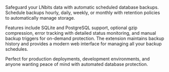 Safeguard your LNbits data with automatic scheduled database backups. Schedule backups hourly, daily, weekly, or monthly with retention policies to automatically manage storage.

Features include SQLite and PostgreSQL support, optional gzip compression, error tracking with detailed status monitoring, and manual backup triggers for on-demand protection. The extension maintains backup history and provides a modern web interface for managing all your backup schedules.

Perfect for production deployments, development environments, and anyone wanting peace of mind with automated database protection.
